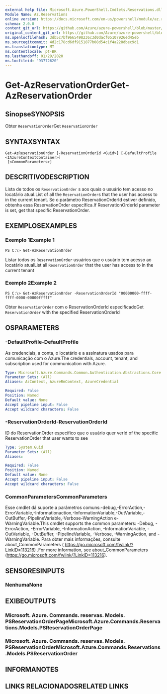 ```yaml
---
external help file: Microsoft.Azure.PowerShell.Cmdlets.Reservations.dll-Help.xml
Module Name: Az.Reservations
online version: https://docs.microsoft.com/en-us/powershell/module/az.reservations/get-azreservationorder
schema: 2.0.0
content_git_url: https://github.com/Azure/azure-powershell/blob/master/src/Reservations/Reservations/help/Get-AzReservationOrder.md
original_content_git_url: https://github.com/Azure/azure-powershell/blob/master/src/Reservations/Reservations/help/Get-AzReservationOrder.md
ms.openlocfilehash: 3db5c7bf9665498236c3d0dacf05107926ed45eb
ms.sourcegitcommit: 4d2c178cd6df9151877b08d54c1f4a228dbec9d1
ms.translationtype: MT
ms.contentlocale: pt-BR
ms.lasthandoff: 01/29/2020
ms.locfileid: "93772620"
---
```

# <span data-ttu-id="8a004-101">Get-AzReservationOrder</span><span class="sxs-lookup"><span data-stu-id="8a004-101">Get-AzReservationOrder</span></span>

## <span data-ttu-id="8a004-102">Sinopse</span><span class="sxs-lookup"><span data-stu-id="8a004-102">SYNOPSIS</span></span>
<span data-ttu-id="8a004-103">Obter `ReservationOrder`</span><span class="sxs-lookup"><span data-stu-id="8a004-103">Get `ReservationOrder`</span></span>

## <span data-ttu-id="8a004-104">SYNTAX</span><span class="sxs-lookup"><span data-stu-id="8a004-104">SYNTAX</span></span>

```
Get-AzReservationOrder [-ReservationOrderId <Guid>] [-DefaultProfile <IAzureContextContainer>]
 [<CommonParameters>]
```

## <span data-ttu-id="8a004-105">DESCRITIVO</span><span class="sxs-lookup"><span data-stu-id="8a004-105">DESCRIPTION</span></span>
<span data-ttu-id="8a004-106">Lista de todos os `ReservationOrder` s aos quais o usuário tem acesso no locatário atual.</span><span class="sxs-lookup"><span data-stu-id="8a004-106">List of all the `ReservationOrder`s that the user has access to in the current tenant.</span></span> <span data-ttu-id="8a004-107">Se o parâmetro ReservationOrderId estiver definido, obtenha essa ReservationOrder específica.</span><span class="sxs-lookup"><span data-stu-id="8a004-107">If ReservationOrderId parameter is set, get that specific ReservationOrder.</span></span>

## <span data-ttu-id="8a004-108">EXEMPLOS</span><span class="sxs-lookup"><span data-stu-id="8a004-108">EXAMPLES</span></span>

### <span data-ttu-id="8a004-109">Exemplo 1</span><span class="sxs-lookup"><span data-stu-id="8a004-109">Example 1</span></span>
```
PS C:\> Get-AzReservationOrder
```

<span data-ttu-id="8a004-110">Listar todos os `ReservationOrder` usuários que o usuário tem acesso ao locatário atual</span><span class="sxs-lookup"><span data-stu-id="8a004-110">List all `ReservationOrder` that the user has access to in the current tenant</span></span>

### <span data-ttu-id="8a004-111">Exemplo 2</span><span class="sxs-lookup"><span data-stu-id="8a004-111">Example 2</span></span>
```
PS C:\> Get-AzReservationOrder -ReservationOrderId "00000000-ffff-ffff-0000-00000fffff"
```

<span data-ttu-id="8a004-112">Obter `ReservationOrder` com o ReservationOrderId especificado</span><span class="sxs-lookup"><span data-stu-id="8a004-112">Get `ReservationOrder` with the specified ReservationOrderId</span></span>

## <span data-ttu-id="8a004-113">OS</span><span class="sxs-lookup"><span data-stu-id="8a004-113">PARAMETERS</span></span>

### <span data-ttu-id="8a004-114">-DefaultProfile</span><span class="sxs-lookup"><span data-stu-id="8a004-114">-DefaultProfile</span></span>
<span data-ttu-id="8a004-115">As credenciais, a conta, o locatário e a assinatura usados para comunicação com o Azure.</span><span class="sxs-lookup"><span data-stu-id="8a004-115">The credentials, account, tenant, and subscription used for communication with Azure.</span></span>

```yaml
Type: Microsoft.Azure.Commands.Common.Authentication.Abstractions.Core.IAzureContextContainer
Parameter Sets: (All)
Aliases: AzContext, AzureRmContext, AzureCredential

Required: False
Position: Named
Default value: None
Accept pipeline input: False
Accept wildcard characters: False
```

### <span data-ttu-id="8a004-116">-ReservationOrderId</span><span class="sxs-lookup"><span data-stu-id="8a004-116">-ReservationOrderId</span></span>
<span data-ttu-id="8a004-117">ID do ReservationOrder específico que o usuário quer ver</span><span class="sxs-lookup"><span data-stu-id="8a004-117">Id of the specific ReservationOrder that user wants to see</span></span>

```yaml
Type: System.Guid
Parameter Sets: (All)
Aliases:

Required: False
Position: Named
Default value: None
Accept pipeline input: False
Accept wildcard characters: False
```

### <span data-ttu-id="8a004-118">CommonParameters</span><span class="sxs-lookup"><span data-stu-id="8a004-118">CommonParameters</span></span>
<span data-ttu-id="8a004-119">Esse cmdlet dá suporte a parâmetros comuns:-debug,-ErrorAction,-ErrorVariable,-Informationaction,-InformationVariable,-OutVariable,-OutBuffer,-PipelineVariable,-Verbose-WarningAction e-WarningVariable.</span><span class="sxs-lookup"><span data-stu-id="8a004-119">This cmdlet supports the common parameters: -Debug, -ErrorAction, -ErrorVariable, -InformationAction, -InformationVariable, -OutVariable, -OutBuffer, -PipelineVariable, -Verbose, -WarningAction, and -WarningVariable.</span></span> <span data-ttu-id="8a004-120">Para obter mais informações, consulte about_CommonParameters ( https://go.microsoft.com/fwlink/?LinkID=113216) .</span><span class="sxs-lookup"><span data-stu-id="8a004-120">For more information, see about_CommonParameters (https://go.microsoft.com/fwlink/?LinkID=113216).</span></span>

## <span data-ttu-id="8a004-121">SENSORES</span><span class="sxs-lookup"><span data-stu-id="8a004-121">INPUTS</span></span>

### <span data-ttu-id="8a004-122">Nenhuma</span><span class="sxs-lookup"><span data-stu-id="8a004-122">None</span></span>

## <span data-ttu-id="8a004-123">EXIBE</span><span class="sxs-lookup"><span data-stu-id="8a004-123">OUTPUTS</span></span>

### <span data-ttu-id="8a004-124">Microsoft. Azure. Commands. reservas. Models. PSReservationOrderPage</span><span class="sxs-lookup"><span data-stu-id="8a004-124">Microsoft.Azure.Commands.Reservations.Models.PSReservationOrderPage</span></span>

### <span data-ttu-id="8a004-125">Microsoft. Azure. Commands. reservas. Models. PSReservationOrder</span><span class="sxs-lookup"><span data-stu-id="8a004-125">Microsoft.Azure.Commands.Reservations.Models.PSReservationOrder</span></span>

## <span data-ttu-id="8a004-126">INFORMA</span><span class="sxs-lookup"><span data-stu-id="8a004-126">NOTES</span></span>

## <span data-ttu-id="8a004-127">LINKS RELACIONADOS</span><span class="sxs-lookup"><span data-stu-id="8a004-127">RELATED LINKS</span></span>
